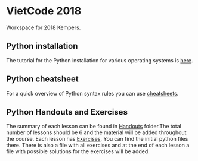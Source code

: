 # VietCode 2018
Workspace for 2018 Kempers.

## Python installation
The tutorial for the Python installation for various operating systems is [here](../tutorials/python_installation/python_installation.md).

## Python cheatsheet
For a quick overview of Python syntax rules you can use [cheatsheets](https://ehmatthes.github.io/pcc/cheatsheets/README.html).

## Python Handouts and Exercises
The summary of each lesson can be found in [Handouts](./Handouts) folder.The total number of lessons should be 6 and the material will be added throughout the course.
Each lesson has [Exercises](./Exercises). You can find the initial python files there. There is also a file with all exercises and at the end of each lesson a file with possible solutions for the exercises will be added.
